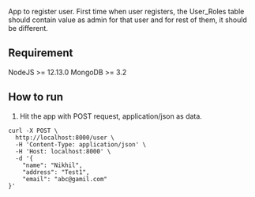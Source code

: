 App to register user. First time when user registers, the User_Roles table should contain value as admin for that user and for rest of them, it should be different.

## Requirement ##

NodeJS >= 12.13.0
MongoDB >= 3.2 

## How to run ##

1. Hit the app with POST request, application/json as data.
```
curl -X POST \
  http://localhost:8000/user \
  -H 'Content-Type: application/json' \
  -H 'Host: localhost:8000' \
  -d '{
    "name": "Nikhil",
    "address": "Test1",
    "email": "abc@gamil.com"
}'
```

